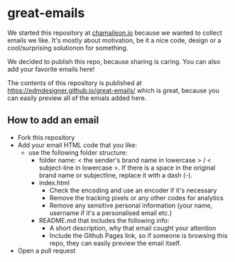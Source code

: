 # great-emails

We started this repository at [chamaileon.io](https://chamaileon.io?utm_source=github&utm_medium=readme_md&utm_campaign=great_emails_github_repo) because we wanted to collect emails we like. It's mostly about motivation, be it a nice code, design or a cool/surprising solutionon for something.

We decided to publish this repo, because sharing is caring. You can also add your favorite emails here!

The contents of this repository is published at https://edmdesigner.github.io/great-emails/ which is great, because you can easily preview all of the emials added here.

## How to add an email
 - Fork this repository
 - Add your email HTML code that you like:
   - use the following folder structure:
     - folder name: < the sender's brand name in lowercase > / < subject-line in lowercase >. If there is a space in the original brand name or subjectline, replace it with a dash (-).
	 - index.html
	   - Check the encoding and use an encoder if it's necessary
	   - Remove the tracking pixels or any other codes for analytics
	   - Remove any sensitive personal information (your name, username if it's a personalised email etc.)
	 - README.md that includes the following info:
	   - A short description, why that email cought your attention
	   - Include the Github Pages link, so if someone is browsing this repo, they can easily preview the email itself.
 - Open a pull request

